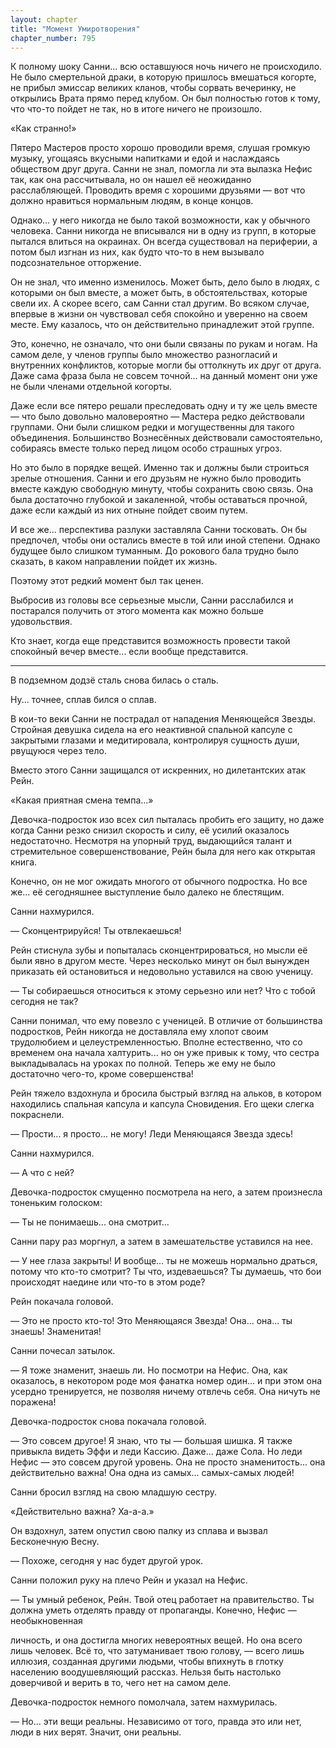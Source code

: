 ```yaml
---
layout: chapter
title: "Момент Умиротворения"
chapter_number: 795
---
```


К полному шоку Санни... всю оставшуюся ночь ничего не происходило. Не было смертельной драки, в которую пришлось вмешаться когорте, не прибыл эмиссар великих кланов, чтобы сорвать вечеринку, не открылись Врата прямо перед клубом. Он был полностью готов к тому, что что-то пойдет не так, но в итоге ничего не произошло.

«Как странно!»

Пятеро Мастеров просто хорошо проводили время, слушая громкую музыку, угощаясь вкусными напитками и едой и наслаждаясь обществом друг друга. Санни не знал, помогла ли эта вылазка Нефис так, как она рассчитывала, но он нашел её неожиданно расслабляющей. Проводить время с хорошими друзьями — вот что должно нравиться нормальным людям, в конце концов.

Однако... у него никогда не было такой возможности, как у обычного человека. Санни никогда не вписывался ни в одну из групп, в которые пытался влиться на окраинах. Он всегда существовал на периферии, а потом был изгнан из них, как будто что-то в нем вызывало подсознательное отторжение.

Он не знал, что именно изменилось. Может быть, дело было в людях, с которыми он был вместе, а может быть, в обстоятельствах, которые свели их. А скорее всего, сам Санни стал другим. Во всяком случае, впервые в жизни он чувствовал себя спокойно и уверенно на своем месте. Ему казалось, что он действительно принадлежит этой группе.

Это, конечно, не означало, что они были связаны по рукам и ногам. На самом деле, у членов группы было множество разногласий и внутренних конфликтов, которые могли бы оттолкнуть их друг от друга. Даже сама фраза была не совсем точной... на данный момент они уже не были членами отдельной когорты.

Даже если все пятеро решали преследовать одну и ту же цель вместе — что было довольно маловероятно — Мастера редко действовали группами. Они были слишком редки и могущественны для такого объединения. Большинство Вознесённых действовали самостоятельно, собираясь вместе только перед лицом особо страшных угроз.

Но это было в порядке вещей. Именно так и должны были строиться зрелые отношения. Санни и его друзьям не нужно было проводить вместе каждую свободную минуту, чтобы сохранить свою связь. Она была достаточно глубокой и закаленной, чтобы оставаться прочной, даже если каждый из них отныне пойдет своим путем.

И все же... перспектива разлуки заставляла Санни тосковать. Он бы предпочел, чтобы они остались вместе в той или иной степени. Однако будущее было слишком туманным. До рокового бала трудно было сказать, в каком направлении пойдет их жизнь.

Поэтому этот редкий момент был так ценен.

Выбросив из головы все серьезные мысли, Санни расслабился и постарался получить от этого момента как можно больше удовольствия.

Кто знает, когда еще представится возможность провести такой спокойный вечер вместе... если вообще представится.

***

В подземном додзё сталь снова билась о сталь.

Ну... точнее, сплав бился о сплав.

В кои-то веки Санни не пострадал от нападения Меняющейся Звезды. Стройная девушка сидела на его неактивной спальной капсуле с закрытыми глазами и медитировала, контролируя сущность души, рвущуюся через тело.

Вместо этого Санни защищался от искренних, но дилетантских атак Рейн.

«Какая приятная смена темпа...»

Девочка-подросток изо всех сил пыталась пробить его защиту, но даже когда Санни резко снизил скорость и силу, её усилий оказалось недостаточно. Несмотря на упорный труд, выдающийся талант и стремительное совершенствование, Рейн была для него как открытая книга.

Конечно, он не мог ожидать многого от обычного подростка. Но все же... её сегодняшнее выступление было далеко не блестящим.

Санни нахмурился.

— Сконцентрируйся! Ты отвлекаешься!

Рейн стиснула зубы и попыталась сконцентрироваться, но мысли её были явно в другом месте. Через несколько минут он был вынужден приказать ей остановиться и недовольно уставился на свою ученицу.

— Ты собираешься относиться к этому серьезно или нет? Что с тобой сегодня не так?

Санни понимал, что ему повезло с ученицей. В отличие от большинства подростков, Рейн никогда не доставляла ему хлопот своим трудолюбием и целеустремленностью. Вполне естественно, что со временем она начала халтурить... но он уже привык к тому, что сестра выкладывалась на уроках по полной. Теперь же ему не было достаточно чего-то, кроме совершенства!

Рейн тяжело вздохнула и бросила быстрый взгляд на альков, в котором находились спальная капсула и капсула Сновидения. Его щеки слегка покраснели.

— Прости... я просто... не могу! Леди Меняющаяся Звезда здесь!

Санни нахмурился.

— А что с ней?

Девочка-подросток смущенно посмотрела на него, а затем произнесла тоненьким голоском:

— Ты не понимаешь... она смотрит...

Санни пару раз моргнул, а затем в замешательстве уставился на нее.

— У нее глаза закрыты! И вообще... ты не можешь нормально драться, потому что кто-то смотрит? Ты что, издеваешься? Ты думаешь, что бои происходят наедине или что-то в этом роде?

Рейн покачала головой.

— Это не просто кто-то! Это Меняющаяся Звезда! Она... она... ты знаешь! Знаменитая!

Санни почесал затылок.

— Я тоже знаменит, знаешь ли. Но посмотри на Нефис. Она, как оказалось, в некотором роде моя фанатка номер один... и при этом она усердно тренируется, не позволяя ничему отвлечь себя. Она ничуть не поражена!

Девочка-подросток снова покачала головой.

— Это совсем другое! Я знаю, что ты — большая шишка. Я также привыкла видеть Эффи и леди Кассию. Даже... даже Сола. Но леди Нефис — это совсем другой уровень. Она не просто знаменитость... она действительно важна! Она одна из самых... самых-самых людей!

Санни бросил взгляд на свою младшую сестру.

«Действительно важна? Ха-а-а.»

Он вздохнул, затем опустил свою палку из сплава и вызвал Бесконечную Весну.

— Похоже, сегодня у нас будет другой урок.

Санни положил руку на плечо Рейн и указал на Нефис.

— Ты умный ребенок, Рейн. Твой отец работает на правительство. Ты должна уметь отделять правду от пропаганды. Конечно, Нефис — необыкновенная

личность, и она достигла многих невероятных вещей. Но она всего лишь человек. Всё то, что затуманивает твою голову, — всего лишь иллюзия, созданная другими людьми, чтобы впихнуть в глотку населению воодушевляющий рассказ. Нельзя быть настолько доверчивой и верить в то, чего нет на самом деле.

Девочка-подросток немного помолчала, затем нахмурилась.

— Но... эти вещи реальны. Независимо от того, правда это или нет, люди в них верят. Значит, они реальны.
